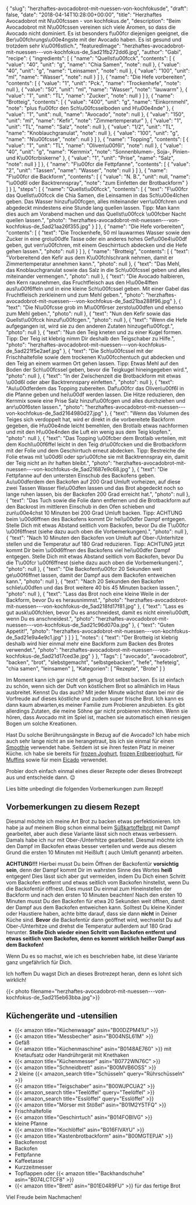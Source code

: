 {
    "slug": "herzhaftes-avocadobrot-mit-nuessen-von-kochfokusde",
    "draft": false,
    "date": "2018-04-14T10:28:00+00:00",
    "title": "Herzhaftes Avocadobrot mit N\u00fcssen - von kochfokus.de",
    "description": "Beim Avocadobrot mit N\u00fcssen vereinen sich viele Aromen, so dass die Avocado nicht dominiert. Es ist besonders f\u00fcr diejenigen geeignet, die Ber\u00fchrungs\u00e4ngste mit der Avocado haben. Es ist gesund und trotzdem sehr k\u00f6stlich.",
    "featuredImage": "herzhaftes-avocadobrot-mit-nuessen---von-kochfokus-de_5ad21fb272dd6.jpg",
    "author": "Gabi",
    "recipe": {
        "ingredients": [
            {
                "name": "Quellst\u00fcck",
                "contents": [
                    {
                        "value": "40",
                        "unit": "g",
                        "name": "Chia Samen",
                        "note": null
                    },
                    {
                        "value": "40",
                        "unit": "g",
                        "name": "Leinsamen",
                        "note": null
                    },
                    {
                        "value": "100",
                        "unit": "ml",
                        "name": "Wasser",
                        "note": null
                    }
                ]
            },
            {
                "name": "Die Hefe vorbereiten",
                "contents": [
                    {
                        "value": "1",
                        "unit": "Pck.",
                        "name": "Trockenhefe",
                        "note": null
                    },
                    {
                        "value": "50",
                        "unit": "ml",
                        "name": "Wasser",
                        "note": "lauwarm"
                    },
                    {
                        "value": "1",
                        "unit": "TL",
                        "name": "Zucker",
                        "note": null
                    }
                ]
            },
            {
                "name": "Brotteig",
                "contents": [
                    {
                        "value": "400",
                        "unit": "g",
                        "name": "Einkornmehl",
                        "note": "plus f\u00fcr den Sch\u00fcsselboden und H\u00e4nde"
                    },
                    {
                        "value": "1",
                        "unit": null,
                        "name": "Avocado",
                        "note": null
                    },
                    {
                        "value": "150",
                        "unit": "ml",
                        "name": "Kefir",
                        "note": "Zimmertemperatur"
                    },
                    {
                        "value": "1",
                        "unit": "TL",
                        "name": "Salz",
                        "note": null
                    },
                    {
                        "value": "1\/2",
                        "unit": "TL",
                        "name": "Knoblauchgranulat",
                        "note": null
                    },
                    {
                        "value": "100",
                        "unit": "g",
                        "name": "N\u00fcsse",
                        "note": null
                    }
                ]
            },
            {
                "name": "Topping",
                "contents": [
                    {
                        "value": "1",
                        "unit": "TL",
                        "name": "Oliven\u00f6l",
                        "note": null
                    },
                    {
                        "value": "40",
                        "unit": "g",
                        "name": "Kernmix",
                        "note": "Sonnenblumen-, Soja-, Pinien- und K\u00fcrbiskerne"
                    },
                    {
                        "value": "1",
                        "unit": "Prise",
                        "name": "Salz",
                        "note": null
                    }
                ]
            },
            {
                "name": "F\u00fcr die Fettpfanne",
                "contents": [
                    {
                        "value": "2",
                        "unit": "Tassen",
                        "name": "Wasser",
                        "note": null
                    }
                ]
            },
            {
                "name": "F\u00fcr die Backform",
                "contents": [
                    {
                        "value": "N. B.",
                        "unit": null,
                        "name": "\u00d6l oder  Backtrennspray",
                        "note": "zum Einfetten der Brotbackform"
                    }
                ]
            }
        ],
        "steps": [
            {
                "name": "Quellst\u00fcck",
                "contents": [
                    {
                        "text": "F\u00fcr das Quellst\u00fcck die Chia Samen, die Leinsamen in das Sch\u00e4lchen geben. Das Wasser hinzuf\u00fcgen, alles miteinander verr\u00fchren und abgedeckt mindestens eine Stunde lang quellen lassen. Tipp: Man kann dies auch am Vorabend machen und das Quellst\u00fcck \u00fcber Nacht quellen lassen.",
                        "photo": "herzhaftes-avocadobrot-mit-nuessen---von-kochfokus-de_5ad21aa26f355.jpg"
                    }
                ]
            },
            {
                "name": "Die Hefe vorbereiten",
                "contents": [
                    {
                        "text": "Die Trockenhefe, 50 ml lauwarmes Wasser sowie den Zucker in eine gro\u00dfe Tasse oder ein anderes hohes Gef\u00e4\u00df geben, gut verr\u00fchren, mit einem Geschirrtuch abdecken und die Hefe gehen lassen.",
                        "photo": null
                    }
                ]
            },
            {
                "name": "Brotteig",
                "contents": [
                    {
                        "text": "Vorbereitend den Kefir aus dem K\u00fchlschrank nehmen, damit er Zimmertemperatur annehmen kann.",
                        "photo": null
                    },
                    {
                        "text": "Das Mehl, das Knoblauchgranulat sowie das Salz in die Sch\u00fcssel geben und alles miteinander vermengen.",
                        "photo": null
                    },
                    {
                        "text": "Die Avocado halbieren, den Kern rausnehmen, das Fruchtfleisch aus den H\u00e4lften ausl\u00f6ffeln und in eine kleine Sch\u00fcssel geben. Mit einer Gabel das Fruchtfleisch zerkleinern und zum Mehl geben.",
                        "photo": "herzhaftes-avocadobrot-mit-nuessen---von-kochfokus-de_5ad21ba288f96.jpg"
                    },
                    {
                        "text": "Die N\u00fcsse grob im M\u00f6rser zersto\u00dfen und ebenso zum Mehl geben.",
                        "photo": null
                    },
                    {
                        "text": "Nun den Kefir sowie das Quellst\u00fcck hinzuf\u00fcgen.",
                        "photo": null
                    },
                    {
                        "text": "Wenn die Hefe aufgegangen ist, wird sie zu den anderen Zutaten hinzugef\u00fcgt.",
                        "photo": null
                    },
                    {
                        "text": "Nun den Teig kneten und zu einer Kugel formen. Tipp: Der Teig ist klebrig nimm Dir deshalb den Teigschaber zu Hilfe.",
                        "photo": "herzhaftes-avocadobrot-mit-nuessen---von-kochfokus-de_5ad221f5e2aef.jpg"
                    },
                    {
                        "text": "Die Sch\u00fcssel mit der Frischhaltefolie sowie dem trockenen K\u00fcchentuch gut abdecken und den Teig an einem warmen Ort gehen lassen. Tipp: Etwas Mehl auf den Boden der Sch\u00fcssel geben, bevor die Teigkugel hineingegeben wird.",
                        "photo": null
                    },
                    {
                        "text": "In der Zwischenzeit die Brotbackform mit etwas \u00d6l oder aber Backtrennspary einfetten.",
                        "photo": null
                    },
                    {
                        "text": "Au\u00dferdem das Topping zubereiten. Daf\u00fcr das Oliven\u00f6l in die Pfanne geben und hei\u00df werden lassen. Die Hitze reduzieren, den Kernmix sowie eine Prise Salz hinzuf\u00fcgen und alles durchziehen und anr\u00f6sten lassen.",
                        "photo": "herzhaftes-avocadobrot-mit-nuessen---von-kochfokus-de_5ad2164980d27.jpg"
                    },
                    {
                        "text": "Wenn das Volumen des Teiges sich verdoppelt hat, wird er direkt in die vorbereitete Backform gegeben, die H\u00e4nde leicht bemehlen, den Brotlaib etwas nachformen und mit den H\u00e4nden die Luft ein wenig aus dem Teig klopfen.",
                        "photo": null
                    },
                    {
                        "text": "Das Topping \u00fcber dem Brotlaib verteilen, mit dem Kochl\u00f6ffel leicht in den Teig dr\u00fccken und die Brotbackform mit der Folie und dem Geschirrtuch erneut abdecken. Tipp: Bestreiche die Folie etwas mit \u00d6l oder spr\u00fche sie mit Backtrennspray ein, damit der Teig nicht an ihr haften bleibt.",
                        "photo": "herzhaftes-avocadobrot-mit-nuessen---von-kochfokus-de_5ad21687e9c68.jpg"
                    },
                    {
                        "text": "Die Fettpfanne auf den untersten Einschub des Backofens geben. Au\u00dferdem den Backofen auf 200 Grad Umluft vorheizen, auf diese zwei Tassen Wasser flie\u00dfen lassen und das Brot abgedeckt noch so lange ruhen lassen, bis der Backofen 200 Grad erreicht hat.",
                        "photo": null
                    },
                    {
                        "text": "Das Tuch sowie die Folie dann entfernen und die Brotbackform auf den Backrost im mittleren Einschub in den Ofen schieben und zun\u00e4chst 10 Minuten bei 200 Grad Umluft backen. Tipp: ACHTUNG beim \u00d6ffnen des Backofens kommt Dir hei\u00dfer Dampf entgegen. Stelle Dich mit etwas Abstand seitlich vom Backofen, bevor Du die T\u00fcr \u00f6ffnest (siehe dazu auch oben die Vorbemerkungen).",
                        "photo": null
                    },
                    {
                        "text": "Nach 10 Minuten den Backofen von Umluft auf Ober-\/Unterhitze stellen und die Temperatur auf 180 Grad reduzieren.  Tipp: ACHTUNG jetzt kommt Dir beim \u00d6ffnen des Backofens viel hei\u00dfer Dampf entgegen. Stelle Dich mit etwas Abstand seitlich vom Backofen, bevor Du die T\u00fcr \u00f6ffnest (siehe dazu auch oben die Vorbemerkungen).",
                        "photo": null
                    },
                    {
                        "text": "Die Backofent\u00fcr 20 Sekunden weit ge\u00f6ffnet lassen, damit der Dampf aus dem Backofen entweichen kann.",
                        "photo": null
                    },
                    {
                        "text": "Nach 20 Sekunden den Backofen schlie\u00dfen und das Brot weitere 40 bis 45 Minuten backen lassen.",
                        "photo": null
                    },
                    {
                        "text": "Lass das Brot noch eine kleine Weile in der Backform, bevor Du es herausnimmst.",
                        "photo": "herzhaftes-avocadobrot-mit-nuessen---von-kochfokus-de_5ad218fd17f81.jpg"
                    },
                    {
                        "text": "Lass es gut ausk\u00fchlen, bevor Du es anschneidest, damit es nicht einrei\u00dft, wenn Du es anschneidest.",
                        "photo": "herzhaftes-avocadobrot-mit-nuessen---von-kochfokus-de_5ad21c96d070a.jpg"
                    },
                    {
                        "text": "Guten Appetit!",
                        "photo": "herzhaftes-avocadobrot-mit-nuessen---von-kochfokus-de_5ad21e9a4e9c1.jpg"
                    }
                ]
            }
        ],
        "notes": {
            "text": "Der Brotteig ist klebrig deshalb wird hier einmal mehr eine Backform zum Backen des Brotes verwendet.",
            "photo": "herzhaftes-avocadobrot-mit-nuessen---von-kochfokus-de_5ad21d17ced3e.jpg"
        }
    },
    "Tags": [
        "avocado",
        "avocadobrot",
        "backen",
        "brot",
        "slebstgemacht",
        "selbstgebacken",
        "hefe",
        "hefeteig",
        "chia samen",
        "leinsamen"
    ],
    "Kategorien": [
        "Rezepte",
        "Brote"
    ]
}

Im Moment kann ich gar nicht oft genug Brot selbst backen. Es ist einfach zu schön, wenn sich der Duft von köstlichem Brot so allmählich im Haus ausbreitet. Kennst Du das auch? Mit jeder Minute wächst dann bei mir die Vorfreude auf dieses köstliche und zudem super frische Brot. Ich kann es dann kaum abwarten,es meiner Familie zum Probieren anzubieten. Es gibt allerdings Zutaten, die meine Söhne gar nicht probieren möchten. Wenn sie hören, dass Avocado mit im Spiel ist, machen sie automatisch einen riesigen Bogen um solche Kreationen.

Hast Du solche Berührungsängste in Bezug auf die Avocado? Ich habe mich auch sehr lange nicht an sie herangetraut, bis ich sie einmal für einen [Smoothie](hthttps://kochfokus.de/artikel/green-day-smoothie/tp:// "Smoothie") verwendet habe. Seitdem ist sie ihren festen Platz in meiner Küche. ich habe sie bereits für [frozen Joghurt](https://kochfokus.de/artikel/avocado-frozen-joghurt/ "frozen Joghurt"), [frozen Erdbeerjoghurt](https://kochfokus.de/artikel/frozen-erdbeer-joghurt-mit-basilikum/ "frozen Erdbeerjoghurt"), für [Muffins](https://kochfokus.de/artikel/unglaublich-einfache-dreierlei-avocado-schokoladen-muffins/ "Muffins") sowie für mein [Eicado](https://kochfokus.de/artikel/eicado/ "Eicado") verwendet.

Probier doch einfach einmal eines dieser Rezepte oder dieses Brotrezept aus und entscheide dann. 😉

Lies bitte unbedingt die folgenden Vorbemerkungen zum Rezept!

## Vorbemerkungen zu diesem Rezept

Diesmal möchte ich meine Art Brot zu backen etwas perfektionieren. Ich habe ja auf meinem Blog schon einmal beim [Süßkartoffelbrot](https://kochfokus.de/artikel/suesskartoffelbrot/ "Süßkartoffelbrot") mit Dampf gearbeitet, aber auch diese Variante lässt sich noch etwas verbessern. Damals habe ich nur mit Ober-/Unterhitze gearbeitet. Diesmal möchte ich den Dampf im Backofen etwas besser verteilen und werde aus diesem Grund die ersten 10 Minuten mit Heißluft ( auch Umluft genannt) arbeiten.

**ACHTUNG!!!** Hierbei musst Du beim Öffnen der Backofentür **vorsichtig sein**, denn der Dampf kommt Dir im wahrsten Sinne des Wortes **heiß** entgegen! Dies lässt sich aber gut vermeiden, indem Du Dich einen Schritt vom Backofen entfernt und etwas seitlich vom Backofen hinstellst, wenn Du die Backofentür öffnest. Dies musst Du einmal zum Hineinstellen der Backform und nach den ersten 10 Minuten beachten! Nach den ersten 10 Minuten musst Du den Backofen für etwa 20 Sekunden weit öffnen, damit der Dampf aus dem Backofen entweichen kann. Solltest Du kleine Kinder oder Haustiere haben, achte bitte darauf, dass sie dann **nicht** in Deiner Küche sind. **Bevor** die Backofentür dann geöffnet wird, wechselst Du auf Ober-/Unterhitze und drehst  die Temperatur außerdem auf 180 Grad herunter. **Stelle Dich wieder einen Schritt vom Backofen entfernt und etwas seitlich vom Backofen, denn es kommt wirklich heißer Dampf aus dem Backofen!**

Wenn Du es so machst, wie ich es beschrieben habe, ist diese Variante ganz ungefährlich für Dich.

Ich hoffem Du wagst Dich an dieses Brotrezept heran, denn es lohnt sich wirklich!

{{< photo filename="herzhaftes-avocadobrot-mit-nuessen---von-kochfokus-de_5ad215eb63bba.jpg">}}


## Küchengeräte und -utensilien
- {{< amazon title="Küchenwaage" asin="B00DZPM41U" >}}
- {{< amazon title="Messbecher" asin="B004NSL61M" >}}
- Gefäß
- {{< amazon title="Küchenmaschine" asin="B0148AE760" >}} mit Knetaufsatz oder Handrührgerät mit Knethaken
- {{< amazon title="Küchenmesser" asin="B0772WN76C" >}}
- {{< amazon title="Schneidbrett" asin="B00MVB6OSS" >}}
- 2 kleine {{< amazon_search title="Schüsseln" query="Rührschüsseln" >}}
- {{< amazon title="Teigschaber" asin="B00WJPCUA2" >}}
- {{< amazon_search title="Teelöffel" query="Teelöffel" >}}
- {{< amazon_search title="Esslöffel" query="Esslöffel" >}}
- {{< amazon title="Mörser mit Stößel" asin="B01M2Y5TFQ" >}}
- Frischhaltefolie
- {{< amazon title="Geschirrtuch" asin="B014FOBIVG" >}}
- kleine Pfanne
- {{< amazon title="Kochlöffel" asin="B016FIVAYU" >}}
- {{< amazon title="Kastenbrotbackform" asin="B00MGTEPJA" >}}
- Backofenrost
- Backofen
- Fettpfanne
- Kaffeetasse
- Kurzzeitmesser
- Topflappen oder {{< amazon title="Backhandschuhe" asin="B074LCTCF8" >}}
- {{< amazon title="Brett" asin="B01E04R9FU" >}} für das fertige Brot

Viel Freude beim Nachmachen!